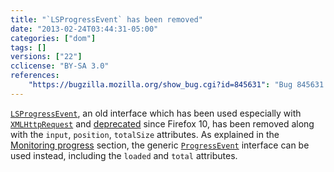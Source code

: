 ```yaml
---
title: "`LSProgressEvent` has been removed"
date: "2013-02-24T03:44:31-05:00"
categories: ["dom"]
tags: []
versions: ["22"]
cclicense: "BY-SA 3.0"
references:
    "https://bugzilla.mozilla.org/show_bug.cgi?id=845631": "Bug 845631 – Remove nsXMLHttpProgressEvent"
---
```

[`LSProgressEvent`](http://www.w3.org/TR/DOM-Level-3-LS/load-save.html#LS-LSProgressEvent), an old interface which has been used especially with [`XMLHttpRequest`](https://developer.mozilla.org/en-US/docs/Web/API/XMLHttpRequest) and [deprecated](https://bugzilla.mozilla.org/show_bug.cgi?id=616672) since Firefox 10, has been removed along with the `input`, `position`, `totalSize` attributes. As explained in the [Monitoring progress](https://developer.mozilla.org/en-US/docs/Web/API/XMLHttpRequest/Using_XMLHttpRequest#Monitoring_progress) section, the generic [`ProgressEvent`](https://developer.mozilla.org/en-US/docs/Web/API/ProgressEvent) interface can be used instead, including the `loaded` and `total` attributes.
